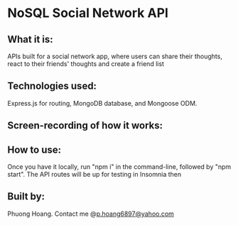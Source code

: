 # NoSQL Social Network API

## What it is: 
APIs built for a social network app, where users can share their thoughts, react to their friends' thoughts and create a friend list

## Technologies used: 
Express.js for routing, MongoDB database, and Mongoose ODM.

## Screen-recording of how it works:


## How to use:
Once you have it locally, run "npm i" in the command-line, followed by "npm start". The API routes will be up for testing in Insomnia then

## Built by:
Phuong Hoang. Contact me @p.hoang6897@yahoo.com




